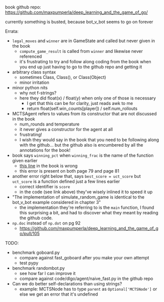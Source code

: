 book github repo: https://github.com/maxpumperla/deep_learning_and_the_game_of_go/

currently something is busted, because bot_v_bot seems to go on forever

Errata:

- `legal_moves` and `winner` are in GameState and called but never given in the book
  - `compute_game_result` is called from `winner` and likewise never referenced
  - it's frustrating to try and follow along coding from the book when you
    end up just having to go to the github repo and getting it
- arbitrary class syntax
  - sometimes Class, Class(), or Class(Object)
  - minor irritation
- minor python nits
  - why not f-strings?
  - here they did float(x) / float(y) when only one of those is necessary
    - I get that this can be for clarity, just reads awk to me
    - return float(self.win_counts[player]) / self.num_rollouts
- MCTSAgent refers to values from its constructor that are not discussed in the book
  - num_rounds and temperature
  - it never gives a constructor for the agent at all
  - frustrating!
  - I wish they would say in the book that you need to be following along with the github... but the github also is encumbered by all the annotations for the book!
- book says `winning_pct` when `winning_frac` is the name of the function given earlier
  - [this line](https://github.com/maxpumperla/deep_learning_and_the_game_of_go/blob/6148f57eb98e4c75b102d096401efe780e911442/code/dlgo/mcts/mcts.py#L152) in the book is wrong
  - this error is present on both page 79 and page 81
- another error right below that, says `best_score = uct_score` but `uct_score` is a function defined just a few lines earlier
  - correct identifier is `score`
  - in the code (see link above) they've wisely inlined it to speed it up
- "The implementation of simulate_random_game is identical to the bot_v_bot example considered in chapter 3"
  - the implementation they're referring to is the `main` function, I found this surprising a bit, and had to discover what they meant by reading the github code.
- `np.doc` instead of `np.dot` on pg 92
  - https://github.com/maxpumperla/deep_learning_and_the_game_of_go/pull/105

TODO:

- benchmark goboard.py
  - compare against fast_goboard after you make your own attempt
  - test pypy
- benchmark randombot.py
  - see how far I can improve it
  - compare against code/dlgo/agent/naive_fast.py in the github repo
- Can we do better self-declarations than using strings?
  - example: MCTSNode has to type `parent` as `Optional['MCTSNode']` or else
    we get an error that it's undefined
